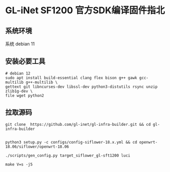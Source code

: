 # GL-iNet SF1200 官方SDK编译固件指北

## 系统环境

系统 debian 11 

## 安装必要工具

```shell
# debian 12 
sudo apt install build-essential clang flex bison g++ gawk gcc-multilib g++-multilib \
gettext git libncurses-dev libssl-dev python3-distutils rsync unzip zlib1g-dev \
file wget python2

```

## 拉取源码

```shell
git clone  https://github.com/gl-inet/gl-infra-builder.git && cd gl-infra-builder


python3 setup.py -c configs/config-siflower-18.x.yml && cd openwrt-18.06/siflower/openwrt-18.06

./scripts/gen_config.py target_siflower_gl-sft1200 luci

make V=s -j5
```

